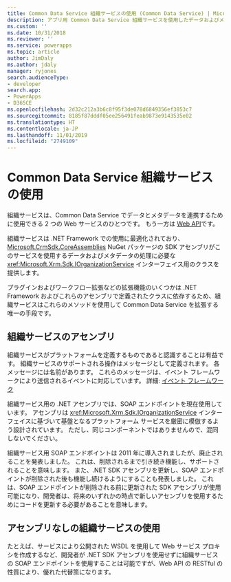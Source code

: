 ```yaml
---
title: Common Data Service 組織サービスの使用 (Common Data Service) | Microsoft Docs
description: アプリ用 Common Data Service 組織サービスを使用したデータおよびメタデータの操作方法を説明します。
ms.custom: ''
ms.date: 10/31/2018
ms.reviewer: ''
ms.service: powerapps
ms.topic: article
author: JimDaly
ms.author: jdaly
manager: ryjones
search.audienceType:
- developer
search.app:
- PowerApps
- D365CE
ms.openlocfilehash: 2d32c212a3b6c8f95f3de078d6849356ef3853c7
ms.sourcegitcommit: 8185f87dddf05ee256491feab9873e9143535e02
ms.translationtype: HT
ms.contentlocale: ja-JP
ms.lasthandoff: 11/01/2019
ms.locfileid: "2749109"
---
```

# <a name="use-the-common-data-service-organization-service"></a>Common Data Service 組織サービスの使用

組織サービスは、Common Data Service でデータとメタデータを連携するために使用できる 2 つの Web サービスのひとつです。 もう一方は [Web API](../webapi/overview.md)です。

組織サービスは .NET Framework での使用に最適化されており、[Microsoft.CrmSdk.CoreAssemblies](https://www.nuget.org/packages/Microsoft.CrmSdk.CoreAssemblies/) NuGet パッケージの SDK アセンブリがこのサービスを使用するデータおよびメタデータの処理に必要な <xref:Microsoft.Xrm.Sdk.IOrganizationService> インターフェイス用のクラスを提供します。 

プラグインおよびワークフロー拡張などの拡張機能のいくつかは .NET Framework およびこれらのアセンブリで定義されたクラスに依存するため、組織サービスはこれらのメソッドを使用して Common Data Service を拡張する唯一の手段です。

## <a name="organization-service-assemblies"></a>組織サービスのアセンブリ

組織サービスがプラットフォームを定義するものであると認識することは有益です。 組織サービスのサポートされる操作はメッセージとして定義されます。 各メッセージには名前があります。 これらのメッセージは、イベント フレームワークにより送信されるイベントに対応しています。 詳細: [イベント フレームワーク](../event-framework.md)

組織サービス用の .NET アセンブリでは、SOAP エンドポイントを現在使用しています。 アセンブリは <xref:Microsoft.Xrm.Sdk.IOrganizationService> インターフェイスに基づいて基盤となるプラットフォーム サービスを厳密に模倣するよう設計されています。 ただし、同じコンポーネントではありませんので、混同しないでください。 

組織サービス用 SOAP エンドポイントは 2011 年に導入されましたが、廃止されることを発表しました。 これは、削除されるまで引き続き機能し、サポートされることを意味します。 また、.NET SDK アセンブリを更新し、SOAP エンドポイントが削除された後も機能し続けるようにすることも発表しました。 これは、SOAP エンドポイントが削除される前に更新された SDK アセンブリが使用可能になり、開発者は、将来のいずれかの時点で新しいアセンブリを使用するためにコードを更新する必要があることを意味します。

## <a name="using-the-organization-service-without-assemblies"></a>アセンブリなしの組織サービスの使用

たとえば、サービスにより公開された WSDL を使用して Web サービス プロキシを作成するなど、開発者が .NET SDK アセンブリを使用せずに組織サービスの SOAP エンドポイントを使用することは可能ですが、Web API の RESTful の性質により、優れた代替策になります。
